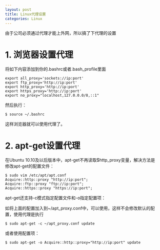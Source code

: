 ```yaml
---
layout: post
title: Linux代理设置
categories: Linux
---
```


<!--more-->

由于公司必须通过代理才能上外网，所以搞了下代理的设置

# 1. 浏览器设置代理

将如下内容添加到你的.bashrc或者.bash_profile里面

    export all_proxy='sockets://ip:port'
    export ftp_proxy='http://ip:port'
    export http_proxy='http://ip:port'
    export https_proxy='http://ip:port'
    export no_proxy="localhost,127.0.0.0/8,::1"

然后执行：

    $ source ~/.bashrc

这样浏览器就可以使用代理了。

# 2. apt-get设置代理

在Ubuntu 10.10及以后版本中，apt-get不再读取$http_proxy变量，解决方法是修改apt-get的配置文件：

    $ sudo vim /etc/apt/apt.conf
    Acquire::http::proxy "http://ip:port";
    Acquire::ftp::proxy "ftp://ip:port";
    Acquire::https::proxy "https://ip:port";

apt-get还支持-c模式指定配置文件和-o指定配置项：

如将上面的配置加入到~/apt_proxy.conf中，可以使用，这样不会修改默认的配置，使用代理是执行

    $ sudo apt-get -c ~/apt_proxy.conf update

或者使用配置项：

    $ sudo apt-get -o Acquire::http::proxy="http://ip:port" update

